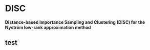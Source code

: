 # DISC
#### Distance-based Importance Sampling and Clustering (DISC) for the Nyström low-rank approximation method

## test 
